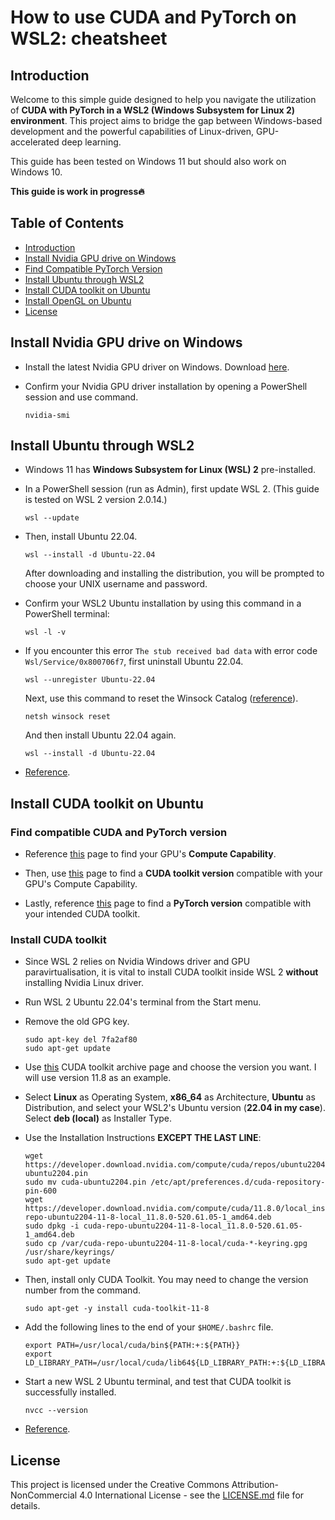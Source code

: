 # How to use CUDA and PyTorch on WSL2: cheatsheet

## Introduction

Welcome to this simple guide designed to help you navigate the utilization of __CUDA with PyTorch in a WSL2 (Windows Subsystem for Linux 2) environment__. This project aims to bridge the gap between Windows-based development and the powerful capabilities of Linux-driven, GPU-accelerated deep learning.

This guide has been tested on Windows 11 but should also work on Windows 10.

**This guide is work in progress:fire:**

## Table of Contents

- [Introduction](#introduction)
- [Install Nvidia GPU drive on Windows](#install-nvidia-gpu-drive-on-windows)
- [Find Compatible PyTorch Version](#find-compatible-pytorch-version)
- [Install Ubuntu through WSL2](#install-ubuntu-through-wsl2)
- [Install CUDA toolkit on Ubuntu](#install-cuda-toolkit-on-ubuntu)
- [Install OpenGL on Ubuntu](#install-opengl-on-ubuntu)
- [License](#license)

## Install Nvidia GPU drive on Windows

- Install the latest Nvidia GPU driver on Windows. Download [here](https://www.nvidia.co.uk/Download/index.aspx?lang=en-uk).

- Confirm your Nvidia GPU driver installation by opening a PowerShell session and use command.
    ```
    nvidia-smi
    ```

## Install Ubuntu through WSL2

- Windows 11 has __Windows Subsystem for Linux (WSL) 2__ pre-installed.

- In a PowerShell session (run as Admin), first update WSL 2. (This guide is tested on WSL 2 version 2.0.14.)
    ```
    wsl --update
    ```

- Then, install Ubuntu 22.04.
    ```
    wsl --install -d Ubuntu-22.04
    ```
    After downloading and installing the distribution, you will be prompted to choose your UNIX username and password.

- Confirm your WSL2 Ubuntu installation by using this command in a PowerShell terminal:
    ```
    wsl -l -v
    ```

- If you encounter this error `The stub received bad data` with error code `Wsl/Service/0x800706f7`, first uninstall Ubuntu 22.04.

    ```
    wsl --unregister Ubuntu-22.04
    ```

    Next, use this command to reset the Winsock Catalog ([reference](https://github.com/microsoft/WSL/issues/9413)).
    ```
    netsh winsock reset
    ```
    And then install Ubuntu 22.04 again.
    ```
    wsl --install -d Ubuntu-22.04
    ```

- [Reference](https://learn.microsoft.com/en-us/windows/wsl/install).

## Install CUDA toolkit on Ubuntu

### Find compatible CUDA and PyTorch version

- Reference [this](https://developer.nvidia.com/cuda-gpus) page to find your GPU's __Compute Capability__.

- Then, use [this](https://arnon.dk/matching-sm-architectures-arch-and-gencode-for-various-nvidia-cards/) page to find a __CUDA toolkit version__ compatible with your GPU's Compute Capability.

- Lastly, reference [this](https://pytorch.org/get-started/previous-versions/) page to find a __PyTorch version__ compatible with your intended CUDA toolkit.


### Install CUDA toolkit

<!-- ## Install OpenGL on Ubuntu -->

- Since WSL 2 relies on Nvidia Windows driver and GPU paravirtualisation, it is vital to install CUDA toolkit inside WSL 2 __without__ installing Nvidia Linux driver.

- Run WSL 2 Ubuntu 22.04's terminal from the Start menu.

- Remove the old GPG key.

    ```
    sudo apt-key del 7fa2af80
    sudo apt-get update
    ```

- Use [this](https://developer.nvidia.com/cuda-toolkit-archive) CUDA toolkit archive page and choose the version you want. I will use version 11.8 as an example.

- Select __Linux__ as Operating System, __x86_64__ as Architecture, __Ubuntu__ as Distribution, and select your WSL2's Ubuntu version (__22.04 in my case__). Select __deb (local)__ as Installer Type.

- Use the Installation Instructions __EXCEPT THE LAST LINE__:
    ```
    wget https://developer.download.nvidia.com/compute/cuda/repos/ubuntu2204/x86_64/cuda-ubuntu2204.pin
    sudo mv cuda-ubuntu2204.pin /etc/apt/preferences.d/cuda-repository-pin-600
    wget https://developer.download.nvidia.com/compute/cuda/11.8.0/local_installers/cuda-repo-ubuntu2204-11-8-local_11.8.0-520.61.05-1_amd64.deb
    sudo dpkg -i cuda-repo-ubuntu2204-11-8-local_11.8.0-520.61.05-1_amd64.deb
    sudo cp /var/cuda-repo-ubuntu2204-11-8-local/cuda-*-keyring.gpg /usr/share/keyrings/
    sudo apt-get update
    ```
- Then, install only CUDA Toolkit. You may need to change the version number from the command.
    ```
    sudo apt-get -y install cuda-toolkit-11-8
    ```

- Add the following lines to the end of your `$HOME/.bashrc` file.
    ```
    export PATH=/usr/local/cuda/bin${PATH:+:${PATH}}
    export LD_LIBRARY_PATH=/usr/local/cuda/lib64${LD_LIBRARY_PATH:+:${LD_LIBRARY_PATH}}
    ```

- Start a new WSL 2 Ubuntu terminal, and test that CUDA toolkit is successfully installed.

    ```
    nvcc --version
    ```

- [Reference](https://docs.nvidia.com/cuda/wsl-user-guide/index.html).

## License

This project is licensed under the Creative Commons Attribution-NonCommercial 4.0 International License - see the [LICENSE.md](LICENSE.md) file for details.

